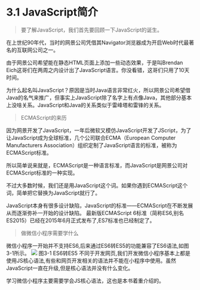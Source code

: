# 3.1 JavaScript简介


>要了解JavaScript，我们首先要回顾一下JavaScript的诞生。

在上世纪90年代，当时的网景公司凭借其Navigator浏览器成为开启Web时代最著名的互联网公司之一。

由于网景公司希望能在静态HTML页面上添加一些动态效果，于是叫Brendan Eich这哥们在两周之内设计出了JavaScript语言。你没看错，这哥们只用了10天时间。

为什么起名叫JavaScript？原因是当时Java语言非常红火，所以网景公司希望借Java的名气来推广，但事实上JavaScript除了名字上有点像Java，其他部分基本上没啥关系。JavaScript和Java的关系类似于雷峰塔和雷锋的关系。

> ECMAScript的来历

因为网景开发了JavaScript，一年后微软又模仿JavaScript开发了JScript，为了让JavaScript成为全球标准，几个公司联合ECMA（European Computer Manufacturers Association）组织定制了JavaScript语言的标准，被称为ECMAScript标准。

所以简单说来就是，ECMAScript是一种语言标准，而JavaScript是网景公司对ECMAScript标准的一种实现。


不过大多数时候，我们还是用JavaScript这个词。如果你遇到ECMAScript这个词，简单把它替换为JavaScript就行了。

JavaScript本身有很多设计缺陷，JavaScript的标准——ECMAScript在不断发展从而逐渐弥补一开始的设计缺陷。 最新版ECMAScript 6标准（简称ES6,别名ES2015）已经在2015年6月正式发布了,ES7标准也已经制定了。

>做微信小程序需要学什么

微信小程序一开始并不支持ES6,后来通过ES6转ES5的功能兼容了ES6语法,如图3-1所示。
![](/assets/图3-1.png) 图3-1 ES6转ES5
不同于开发网页,我们开发微信小程序基本上都是使用JS核心语法,有些和网页开发相关的语法并不能在小程序中使用。虽然JavaScript一直在升级,但是核心语法并没有什么变化。

学习微信小程序主要需要学会JS核心语法，这也是本书着重介绍的。